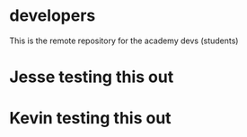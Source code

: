 # developers

This is the remote repository for the academy devs (students)

# Jesse testing this out
# Kevin testing this out
